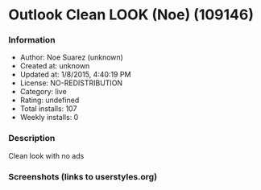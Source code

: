 # Outlook Clean LOOK (Noe) (109146)

### Information
- Author: Noe Suarez (unknown)
- Created at: unknown
- Updated at: 1/8/2015, 4:40:19 PM
- License: NO-REDISTRIBUTION
- Category: live
- Rating: undefined
- Total installs: 107
- Weekly installs: 0


### Description
Clean look with no ads


### Screenshots (links to userstyles.org)



